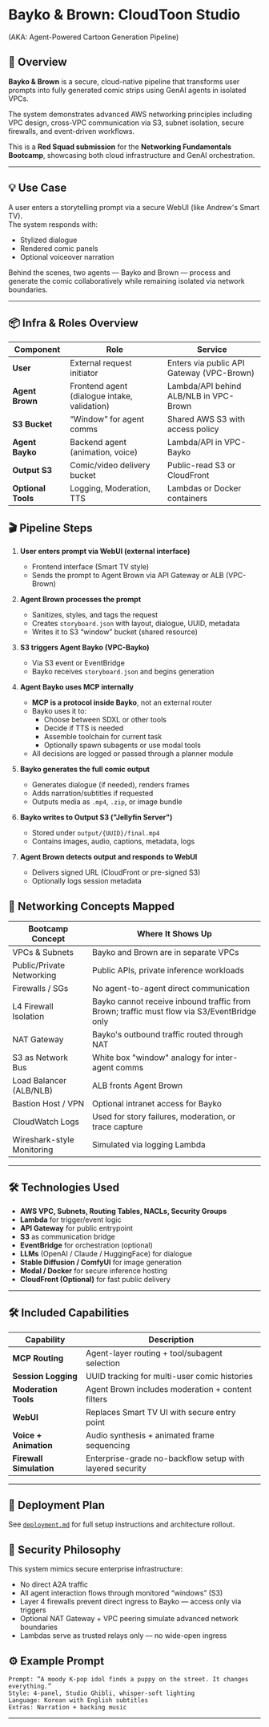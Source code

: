 # Bayko & Brown: CloudToon Studio

(AKA: Agent-Powered Cartoon Generation Pipeline)

## 🔹 Overview

**Bayko & Brown** is a secure, cloud-native pipeline that transforms user prompts into fully generated comic strips using GenAI agents in isolated VPCs.

The system demonstrates advanced AWS networking principles including VPC design, cross-VPC communication via S3, subnet isolation, secure firewalls, and event-driven workflows.

This is a **Red Squad submission** for the **Networking Fundamentals Bootcamp**, showcasing both cloud infrastructure and GenAI orchestration.

---

## 💡 Use Case

A user enters a storytelling prompt via a secure WebUI (like Andrew's Smart TV).  
The system responds with:

- Stylized dialogue
- Rendered comic panels
- Optional voiceover narration

Behind the scenes, two agents — Bayko and Brown — process and generate the comic collaboratively while remaining isolated via network boundaries.

---

## 📦 Infra & Roles Overview

| Component          | Role                                         | Service                                   |
| ------------------ | -------------------------------------------- | ----------------------------------------- |
| **User**           | External request initiator                   | Enters via public API Gateway (VPC-Brown) |
| **Agent Brown**    | Frontend agent (dialogue intake, validation) | Lambda/API behind ALB/NLB in VPC-Brown    |
| **S3 Bucket**      | “Window” for agent comms                     | Shared AWS S3 with access policy          |
| **Agent Bayko**    | Backend agent (animation, voice)             | Lambda/API in VPC-Bayko                   |
| **Output S3**      | Comic/video delivery bucket                  | Public-read S3 or CloudFront              |
| **Optional Tools** | Logging, Moderation, TTS                     | Lambdas or Docker containers              |

## 🎬 Pipeline Steps

1. **User enters prompt via WebUI (external interface)**

   - Frontend interface (Smart TV style)
   - Sends the prompt to Agent Brown via API Gateway or ALB (VPC-Brown)

2. **Agent Brown processes the prompt**

   - Sanitizes, styles, and tags the request
   - Creates `storyboard.json` with layout, dialogue, UUID, metadata
   - Writes it to S3 “window” bucket (shared resource)

3. **S3 triggers Agent Bayko (VPC-Bayko)**

   - Via S3 event or EventBridge
   - Bayko receives `storyboard.json` and begins generation

4. **Agent Bayko uses MCP internally**

   - **MCP is a protocol inside Bayko**, not an external router
   - Bayko uses it to:
     - Choose between SDXL or other tools
     - Decide if TTS is needed
     - Assemble toolchain for current task
     - Optionally spawn subagents or use modal tools
   - All decisions are logged or passed through a planner module

5. **Bayko generates the full comic output**

   - Generates dialogue (if needed), renders frames
   - Adds narration/subtitles if requested
   - Outputs media as `.mp4`, `.zip`, or image bundle

6. **Bayko writes to Output S3 ("Jellyfin Server")**

   - Stored under `output/{UUID}/final.mp4`
   - Contains images, audio, captions, metadata, logs

7. **Agent Brown detects output and responds to WebUI**
   - Delivers signed URL (CloudFront or pre-signed S3)
   - Optionally logs session metadata

## 🧠 Networking Concepts Mapped

| Bootcamp Concept           | Where It Shows Up                                                                          |
| -------------------------- | ------------------------------------------------------------------------------------------ |
| VPCs & Subnets             | Bayko and Brown are in separate VPCs                                                       |
| Public/Private Networking  | Public APIs, private inference workloads                                                   |
| Firewalls / SGs            | No agent-to-agent direct communication                                                     |
| L4 Firewall Isolation      | Bayko cannot receive inbound traffic from Brown; traffic must flow via S3/EventBridge only |
| NAT Gateway                | Bayko's outbound traffic routed through NAT                                                |
| S3 as Network Bus          | White box "window" analogy for inter-agent comms                                           |
| Load Balancer (ALB/NLB)    | ALB fronts Agent Brown                                                                     |
| Bastion Host / VPN         | Optional intranet access for Bayko                                                         |
| CloudWatch Logs            | Used for story failures, moderation, or trace capture                                      |
| Wireshark-style Monitoring | Simulated via logging Lambda                                                               |

---

## 🛠️ Technologies Used

- **AWS VPC, Subnets, Routing Tables, NACLs, Security Groups**
- **Lambda** for trigger/event logic
- **API Gateway** for public entrypoint
- **S3** as communication bridge
- **EventBridge** for orchestration (optional)
- **LLMs** (OpenAI / Claude / HuggingFace) for dialogue
- **Stable Diffusion / ComfyUI** for image generation
- **Modal / Docker** for secure inference hosting
- **CloudFront (Optional)** for fast public delivery

---

## 🛠️ Included Capabilities

| Capability              | Description                                              |
| ----------------------- | -------------------------------------------------------- |
| **MCP Routing**         | Agent-layer routing + tool/subagent selection            |
| **Session Logging**     | UUID tracking for multi-user comic histories             |
| **Moderation Tools**    | Agent Brown includes moderation + content filters        |
| **WebUI**               | Replaces Smart TV UI with secure entry point             |
| **Voice + Animation**   | Audio synthesis + animated frame sequencing              |
| **Firewall Simulation** | Enterprise-grade no-backflow setup with layered security |

---

## 🚀 Deployment Plan

See [`deployment.md`](./deployment.md) for full setup instructions and architecture rollout.

## 🔐 Security Philosophy

This system mimics secure enterprise infrastructure:

- No direct A2A traffic
- All agent interaction flows through monitored “windows” (S3)
- Layer 4 firewalls prevent direct ingress to Bayko — access only via triggers
- Optional NAT Gateway + VPC peering simulate advanced network boundaries
- Lambdas serve as trusted relays only — no wide-open ingress

## ⚙️ Example Prompt

```text
Prompt: “A moody K-pop idol finds a puppy on the street. It changes everything.”
Style: 4-panel, Studio Ghibli, whisper-soft lighting
Language: Korean with English subtitles
Extras: Narration + backing music
```

---
